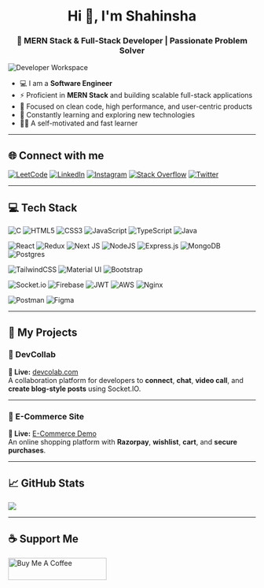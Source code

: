 <h1 align="center">Hi 👋, I'm Shahinsha</h1>
<h3 align="center">🚀 MERN Stack & Full-Stack Developer | Passionate Problem Solver</h3>

![Developer Workspace](https://assets10.lottiefiles.com/packages/lf20_0yfsb3a1.gif)

- 💻 I am a **Software Engineer**  
- ⚡ Proficient in **MERN Stack** and building scalable full-stack applications  
- 🎯 Focused on clean code, high performance, and user-centric products  
- 🌱 Constantly learning and exploring new technologies  
- 🧑‍💻 A self-motivated and fast learner  

---

## 🌐 Connect with me

[![LeetCode](https://img.shields.io/badge/LeetCode-%23FFA116.svg?logo=LeetCode&logoColor=white)](https://leetcode.com/u/muhammedshahinsha2442/)
[![LinkedIn](https://img.shields.io/badge/LinkedIn-%230077B5.svg?logo=linkedin&logoColor=white)](https://linkedin.com/in/MuhammedShahinsha)
[![Instagram](https://img.shields.io/badge/Instagram-%23E4405F.svg?logo=Instagram&logoColor=white)](https://instagram.com/shahinsha_shahinu)
[![Stack Overflow](https://img.shields.io/badge/-Stackoverflow-FE7A16?logo=stack-overflow&logoColor=white)](https://stackoverflow.com/users/ShahinshaShahinu)
[![Twitter](https://img.shields.io/badge/Twitter-%231DA1F2.svg?logo=Twitter&logoColor=white)](https://twitter.com/@Mhd_shahinshaH)

---

## 💻 Tech Stack

![C](https://img.shields.io/badge/c-%2300599C.svg?style=for-the-badge&logo=c&logoColor=white)
![HTML5](https://img.shields.io/badge/html5-%23E34F26.svg?style=for-the-badge&logo=html5&logoColor=white)
![CSS3](https://img.shields.io/badge/css3-%231572B6.svg?style=for-the-badge&logo=css3&logoColor=white)
![JavaScript](https://img.shields.io/badge/javascript-%23323330.svg?style=for-the-badge&logo=javascript&logoColor=%23F7DF1E)
![TypeScript](https://img.shields.io/badge/typescript-%23007ACC.svg?style=for-the-badge&logo=typescript&logoColor=white)
![Java](https://img.shields.io/badge/java-%23ED8B00.svg?style=for-the-badge&logo=java&logoColor=white)

![React](https://img.shields.io/badge/react-%2320232a.svg?style=for-the-badge&logo=react&logoColor=%2361DAFB)
![Redux](https://img.shields.io/badge/redux-%23593d88.svg?style=for-the-badge&logo=redux&logoColor=white)
![Next JS](https://img.shields.io/badge/Next-black?style=for-the-badge&logo=next.js&logoColor=white)
![NodeJS](https://img.shields.io/badge/node.js-6DA55F?style=for-the-badge&logo=node.js&logoColor=white)
![Express.js](https://img.shields.io/badge/express.js-%23404d59.svg?style=for-the-badge&logo=express&logoColor=%2361DAFB)
![MongoDB](https://img.shields.io/badge/MongoDB-%234ea94b.svg?style=for-the-badge&logo=mongodb&logoColor=white)
![Postgres](https://img.shields.io/badge/postgres-%23316192.svg?style=for-the-badge&logo=postgresql&logoColor=white)

![TailwindCSS](https://img.shields.io/badge/tailwindcss-%2338B2AC.svg?style=for-the-badge&logo=tailwind-css&logoColor=white)
![Material UI](https://img.shields.io/badge/MUI-%230081CB.svg?style=for-the-badge&logo=material-ui&logoColor=white)
![Bootstrap](https://img.shields.io/badge/bootstrap-%23563D7C.svg?style=for-the-badge&logo=bootstrap&logoColor=white)

![Socket.io](https://img.shields.io/badge/Socket.io-black?style=for-the-badge&logo=socket.io&badgeColor=010101)
![Firebase](https://img.shields.io/badge/Firebase-039BE5?style=for-the-badge&logo=Firebase&logoColor=white)
![JWT](https://img.shields.io/badge/JWT-black?style=for-the-badge&logo=JSON%20web%20tokens)
![AWS](https://img.shields.io/badge/AWS-%23FF9900.svg?style=for-the-badge&logo=amazon-aws&logoColor=white)
![Nginx](https://img.shields.io/badge/nginx-%23009639.svg?style=for-the-badge&logo=nginx&logoColor=white)

![Postman](https://img.shields.io/badge/Postman-FF6C37?style=for-the-badge&logo=postman&logoColor=white)
![Figma](https://img.shields.io/badge/figma-%23F24E1E.svg?style=for-the-badge&logo=figma&logoColor=white)

---

## 🚀 My Projects

### 🌟 DevCollab
**🔗 Live:** [devcolab.com](https://dev-collabs.vercel.app/)  
A collaboration platform for developers to **connect**, **chat**, **video call**, and **create blog-style posts** using Socket.IO.

---

### 🌟 E-Commerce Site  
**🔗 Live:** [E-Commerce Demo](https://eicer-ecomerce-1.onrender.com/)  
An online shopping platform with **Razorpay**, **wishlist**, **cart**, and **secure purchases**.

---

## 📈 GitHub Stats

![](https://github-readme-stats.vercel.app/api/top-langs/?username=ShahinshaShahinu&theme=dracula&hide_border=true&include_all_commits=true&count_private=true&layout=compact)

---

## ☕ Support Me

<a href="https://www.buymeacoffee.com/muhammedsht" target="_blank" rel="noopener noreferrer">
  <img src="https://cdn.buymeacoffee.com/buttons/v2/default-yellow.png" alt="Buy Me A Coffee" height="45" width="200">
</a>
